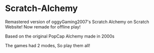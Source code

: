 # Scratch-Alchemy
Remastered version of oggyGaming2007's Scratch Alchemy on Scratch Website!
Now remade for offline play!

Based on the original PopCap Alchemy made in 2000s

The games had 2 modes, So play them all!

